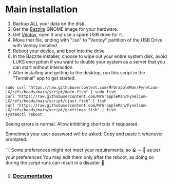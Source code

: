 # Main installation

1. Backup ALL your data on the disk
2. Get the [Bazzite](https://bazzite.gg/#image-picker) GNOME image for your hardware.
3. Get [Ventoy](https://github.com/ventoy/Ventoy/releases/latest), open it and use a spare USB drive for it.
4. Move that file, ending with ".iso" to "Ventoy" partition of the USB Drive with Ventoy installed.
5. Reboot your device, and boot into the drive
6. In the Bazzite installer, choose to wipe out your entire system disk, avoid LUKS encryption if you want to double your system as a server that you can start without interaction
7. After installing and getting to the desktop, run this script in the "Terminal" app to get started.

```
sudo curl "https://raw.githubusercontent.com/MrGrappleMan/Fynelium-LX/refs/heads/main/script/main.fish" | sudo fish
curl "https://raw.githubusercontent.com/MrGrappleMan/Fynelium-LX/refs/heads/main/script/ujust.fish" | fish
curl "https://raw.githubusercontent.com/MrGrappleMan/Fynelium-LX/refs/heads/main/script/gsettings.fish" | fish
systemctl reboot

```

Seeing errors is normal. Allow inhibiting shortcuts if requested.

Sometimes your user password will be asked. Copy and paste it whenever prompted.

〽️ Some preferences might not meet your requirements, so 🪨 ➛ 🗿 as per your preferences
You may edit them only after the reboot, as doing so during the script runs can result in a disaster 🤯

9. ### [Documentation](notion.so/Bazzite-27642d161cf980a5a844e08f156d5950?source=copy_link)
